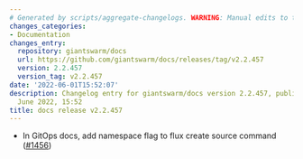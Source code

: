 ```yaml
---
# Generated by scripts/aggregate-changelogs. WARNING: Manual edits to this files will be overwritten.
changes_categories:
- Documentation
changes_entry:
  repository: giantswarm/docs
  url: https://github.com/giantswarm/docs/releases/tag/v2.2.457
  version: 2.2.457
  version_tag: v2.2.457
date: '2022-06-01T15:52:07'
description: Changelog entry for giantswarm/docs version 2.2.457, published on 01
  June 2022, 15:52
title: docs release v2.2.457
---
```


- In GitOps docs, add namespace flag to flux create source command ([#1456](https://github.com/giantswarm/docs/pull/1456))
